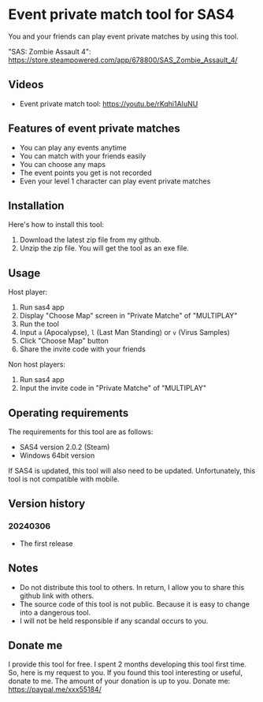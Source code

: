 # Event private match tool for SAS4
You and your friends can play event private matches by using this tool.

"SAS: Zombie Assault 4": https://store.steampowered.com/app/678800/SAS_Zombie_Assault_4/

## Videos
* Event private match tool: https://youtu.be/rKqhi1AIuNU

## Features of event private matches
* You can play any events anytime
* You can match with your friends easily
* You can choose any maps
* The event points you get is not recorded
* Even your level 1 character can play event private matches

## Installation
Here's how to install this tool:
1. Download the latest zip file from my github.
2. Unzip the zip file. You will get the tool as an exe file.

## Usage
Host player:
1. Run sas4 app
2. Display "Choose Map" screen in "Private Matche" of "MULTIPLAY"
3. Run the tool
4. Input `a` (Apocalypse), `l` (Last Man Standing) or `v` (Virus Samples)
5. Click "Choose Map" button
6. Share the invite code with your friends

Non host players:
1. Run sas4 app
2. Input the invite code in "Private Matche" of "MULTIPLAY"

## Operating requirements
The requirements for this tool are as follows:
* SAS4 version 2.0.2 (Steam)
* Windows 64bit version

If SAS4 is updated, this tool will also need to be updated.
Unfortunately, this tool is not compatible with mobile. 

## Version history
### 20240306
* The first release

## Notes
* Do not distribute this tool to others. In return, I allow you to share this github link with others.
* The source code of this tool is not public. Because it is easy to change into a dangerous tool.
* I will not be held responsible if any scandal occurs to you.

## Donate me
I provide this tool for free.
I spent 2 months developing this tool first time.
So, here is my request to you.
If you found this tool interesting or useful, donate to me.
The amount of your donation is up to you.
Donate me: https://paypal.me/xxx55184/



